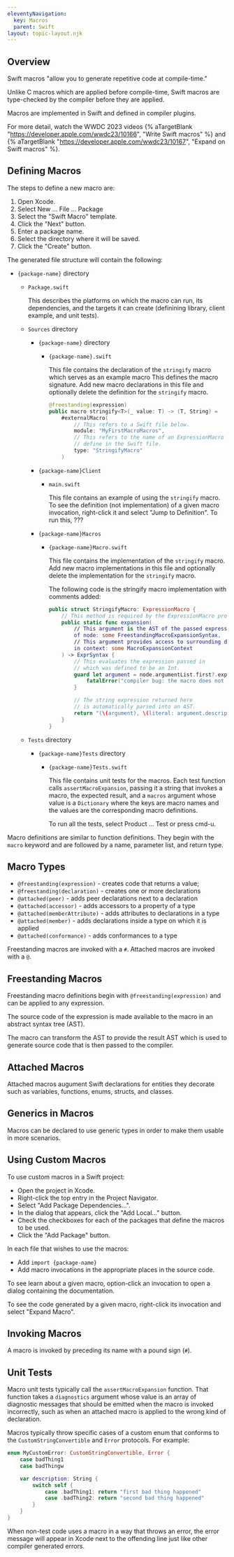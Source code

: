 ```yaml
---
eleventyNavigation:
  key: Macros
  parent: Swift
layout: topic-layout.njk
---
```


## Overview

Swift macros "allow you to generate repetitive code at compile-time."

Unlike C macros which are applied before compile-time,
Swift macros are type-checked by the compiler before they are applied.

Macros are implemented in Swift and defined in compiler plugins.

For more detail, watch the WWDC 2023 videos {% aTargetBlank
"https://developer.apple.com/wwdc23/10166", "Write Swift macros" %} and
{% aTargetBlank "https://developer.apple.com/wwdc23/10167",
"Expand on Swift macros" %}.

## Defining Macros

The steps to define a new macro are:

1. Open Xcode.
1. Select New ... File ... Package
1. Select the "Swift Macro" template.
1. Click the "Next" button.
1. Enter a package name.
1. Select the directory where it will be saved.
1. Click the "Create" button.

The generated file structure will contain the following:

- `{package-name}` directory

  - `Package.swift`

    This describes the platforms on which the macro can run,
    its dependencies, and the targets it can create
    (definining library, client example, and unit tests).

  - `Sources` directory

    - `{package-name}` directory

      - `{package-name}.swift`

        This file contains the declaration of the `stringify` macro
        which serves as an example macro
        This defines the macro signature.
        Add new macro declarations in this file and
        optionally delete the definition for the `stringify` macro.

        ```swift
        @freestanding(expression)
        public macro stringify<T>(_ value: T) -> (T, String) =
            #externalMacro(
                // This refers to a Swift file below.
                module: "MyFirstMacroMacros",
                // This refers to the name of an ExpressionMacro subtype
                // define in the Swift file.
                type: "StringifyMacro"
            )
        ```

    - `{package-name}Client`

      - `main.swift`

        This file contains an example of using the `stringify` macro.
        To see the definition (not implementation) of a given macro invocation,
        right-click it and select "Jump to Definition".
        To run this, ???

    - `{package-name}Macros`

      - `{package-name}Macro.swift`

        This file contains the implementation of the `stringify` macro.
        Add new macro implementations in this file and
        optionally delete the implementation for the `stringify` macro.

        The following code is the stringify macro implementation
        with comments added:

        ```swift
        public struct StringifyMacro: ExpressionMacro {
            // This method is required by the ExpressionMacro protocol.
            public static func expansion(
                // This argument is the AST of the passed expression.
                of node: some FreestandingMacroExpansionSyntax,
                // This argument provides access to surrounding data.
                in context: some MacroExpansionContext
            ) -> ExprSyntax {
                // This evaluates the expression passed in
                // which was defined to be an Int.
                guard let argument = node.argumentList.first?.expression else {
                    fatalError("compiler bug: the macro does not have any arguments")
                }

                // The string expression returned here
                // is automatically parsed into an AST.
                return "(\(argument), \(literal: argument.description))"
            }
        }
        ```

  - `Tests` directory

    - `{package-name}Tests` directory

      - `{package-name}Tests.swift`

        This file contains unit tests for the macros.
        Each test function calls `assertMacroExpansion`,
        passing it a string that invokes a macro, the expected result, and
        a `macros` argument whose value is a `Dictionary`
        where the keys are macro names and
        the values are the corresponding macro definitions.

        To run all the tests, select Product ... Test or press cmd-u.

Macro definitions are similar to function definitions.
They begin with the `macro` keyword and are followed by
a name, parameter list, and return type.

## Macro Types

- `@freestanding(expression)` - creates code that returns a value;
- `@freestanding(declaration)` - creates one or more declarations
- `@attached(peer)` - adds peer declarations next to a declaration
- `@attached(accessor)` - adds accessors to a property of a type
- `@attached(memberAttribute)` - adds attributes to declarations in a type
- `@attached(member)` - adds declarations inside a type on which it is applied
- `@attached(conformance)` - adds conformances to a type

Freestanding macros are invoked with a `#`.
Attached macros are invoked with a `@`.

## Freestanding Macros

Freestanding macro definitions begin with `@freestanding(expression)`
and can be applied to any expression.

The source code of the expression is made available to the macro
in an abstract syntax tree (AST).

The macro can transform the AST to provide the result AST
which is used to generate source code that is then passed to the compiler.

## Attached Macros

Attached macros augument Swift declarations for entities they decorate
such as variables, functions, enums, structs, and classes.

## Generics in Macros

Macros can be declared to use generic types
in order to make them usable in more scenarios.

## Using Custom Macros

To use custom macros in a Swift project:

- Open the project in Xcode.
- Right-click the top entry in the Project Navigator.
- Select "Add Package Dependencies...".
- In the dialog that appears, click the "Add Local..." button.
- Check the checkboxes for each of the packages
  that define the macros to be used.
- Click the "Add Package" button.

In each file that wishes to use the macros:

- Add `import {package-name}`
- Add macro invocations in the appropriate places in the source code.

To see learn about a given macro, option-click an invocation
to open a dialog containing the documentation.

To see the code generated by a given macro, right-click its invocation
and select "Expand Macro".

## Invoking Macros

A macro is invoked by preceding its name with a pound sign (`#`).

## Unit Tests

Macro unit tests typically call the `assertMacroExpansion` function.
That function takes a `diagnostics` argument whose value is
an array of diagnostic messages that should be emitted
when the macro is invoked incorrectly, such as when
an attached macro is applied to the wrong kind of declaration.

Macros typically throw specific cases of a custom enum
that conforms to the `CustomStringConvertible` and `Error` protocols.
For example:

```swift
enum MyCustomError: CustomStringConvertible, Error {
    case badThing1
    case badThingw

    var description: String {
        switch self {
            case .badThing1: return "first bad thing happened"
            case .badThing2: return "second bad thing happened"
        }
    }
}
```

When non-test code uses a macro in a way that throws an error,
the error message will appear in Xcode next to the offending line
just like other compiler generated errors.
